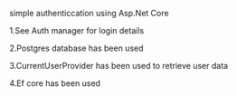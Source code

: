 simple authenticcation using Asp.Net Core

1.See Auth manager for login details

2.Postgres database has been used

3.CurrentUserProvider has been used to retrieve user data
   
4.Ef core has been used 
